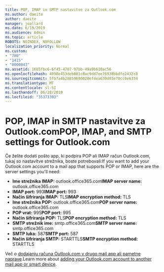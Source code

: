 ```yaml
---
title: POP, IMAP in SMTP nastavitve za Outlook.com
ms.author: daeite
author: daeite
manager: joallard
ms.date: 6/19/2019
ms.audience: Admin
ms.topic: article
ROBOTS: NOINDEX, NOFOLLOW
localization_priority: Normal
ms.custom:
- "780"
- "1415"
- "8000043"
ms.assetid: 16b5fbc6-6f45-4707-97bb-49a9b610ac56
ms.openlocfilehash: 4098e453deb081c8ac9dd7ee76938bbdfe2432c8
ms.sourcegitcommit: 5fb7a4b28859690020efdea630d03e70cc0e6334
ms.translationtype: MT
ms.contentlocale: sl-SI
ms.lasthandoff: 06/28/2019
ms.locfileid: "35373393"
---
```

# <a name="pop-imap-and-smtp-settings-for-outlookcom"></a><span data-ttu-id="5a333-102">POP, IMAP in SMTP nastavitve za Outlook.com</span><span class="sxs-lookup"><span data-stu-id="5a333-102">POP, IMAP, and SMTP settings for Outlook.com</span></span>

<span data-ttu-id="5a333-103">Če želite dodati pošto app, ki podpira POP ali IMAP račun Outlook.com, tukaj so nastavitve strežnika, boste potrebovali:</span><span class="sxs-lookup"><span data-stu-id="5a333-103">If you want to add your Outlook.com account to a mail app that supports POP or IMAP, here are the server settings you'll need:</span></span>
  
- <span data-ttu-id="5a333-104">**Ime strežnika IMAP:** outlook.office365.com</span><span class="sxs-lookup"><span data-stu-id="5a333-104">**IMAP server name:** outlook.office365.com</span></span>
- <span data-ttu-id="5a333-105">**IMAP port:** 993</span><span class="sxs-lookup"><span data-stu-id="5a333-105">**IMAP port:** 993</span></span>
- <span data-ttu-id="5a333-106">**Način šifriranja IMAP:** TLS</span><span class="sxs-lookup"><span data-stu-id="5a333-106">**IMAP encryption method:** TLS</span></span>
- <span data-ttu-id="5a333-107">**Ime strežnika POP:** outlook.office365.com</span><span class="sxs-lookup"><span data-stu-id="5a333-107">**POP server name:** outlook.office365.com</span></span>  
- <span data-ttu-id="5a333-108">**POP vrat:** 995</span><span class="sxs-lookup"><span data-stu-id="5a333-108">**POP port:** 995</span></span>  
- <span data-ttu-id="5a333-109">**Način šifriranja POP:** TLS</span><span class="sxs-lookup"><span data-stu-id="5a333-109">**POP encryption method:** TLS</span></span>  
- <span data-ttu-id="5a333-110">**SMTP strežnik ime:** smtp.office365.com</span><span class="sxs-lookup"><span data-stu-id="5a333-110">**SMTP server name:** smtp.office365.com</span></span>
- <span data-ttu-id="5a333-111">**SMTP luka:** 587</span><span class="sxs-lookup"><span data-stu-id="5a333-111">**SMTP port:** 587</span></span>
- <span data-ttu-id="5a333-112">**Način šifriranja SMTP:** STARTTLS</span><span class="sxs-lookup"><span data-stu-id="5a333-112">**SMTP encryption method:** STARTTLS</span></span>

<span data-ttu-id="5a333-113">Več o [dodajanju računa Outlook.com v drugo mail app ali pametne naprave](https://support.office.com/article/73f3b178-0009-41ae-aab1-87b80fa94970).</span><span class="sxs-lookup"><span data-stu-id="5a333-113">Learn more about [adding your Outlook.com account to another mail app or smart device](https://support.office.com/article/73f3b178-0009-41ae-aab1-87b80fa94970).</span></span>